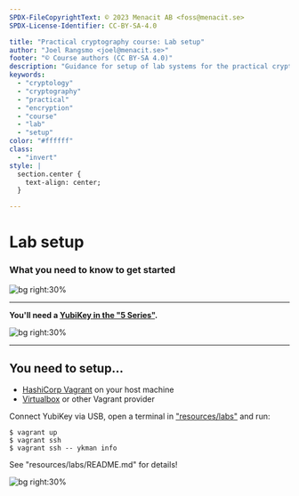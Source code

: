 ```yaml
---
SPDX-FileCopyrightText: © 2023 Menacit AB <foss@menacit.se>
SPDX-License-Identifier: CC-BY-SA-4.0

title: "Practical cryptography course: Lab setup"
author: "Joel Rangsmo <joel@menacit.se>"
footer: "© Course authors (CC BY-SA 4.0)"
description: "Guidance for setup of lab systems for the practical cryptography course"
keywords:
  - "cryptology"
  - "cryptography"
  - "practical"
  - "encryption"
  - "course"
  - "lab"
  - "setup"
color: "#ffffff"
class:
  - "invert"
style: |
  section.center {
    text-align: center;
  }

---
```

<!-- _footer: "%ATTRIBUTION_PREFIX% Bill Smith (CC BY 2.0)" -->
# Lab setup
### What you need to know to get started

![bg right:30%](images/02-sphere.jpg)

---
<!-- _footer: "%ATTRIBUTION_PREFIX% Yubinerd (CC BY-SA 4.0)" -->
**You'll need a [YubiKey in the "5 Series"](https://www.yubico.com/products/yubikey-5-overview/).**

![bg right:30%](images/02-yubikey.jpg)

<!--
- For labs and experiments, students will need a Yubikey

- Thankfully, Yubico has provided them to the in-class students

- A nimble device that can be used to increase cryptographic security, more about it later!
-->

---
<!-- _footer: "%ATTRIBUTION_PREFIX% William Warby (CC BY 2.0)" -->
## You need to setup...
- [HashiCorp Vagrant](https://developer.hashicorp.com/vagrant/downloads) on your host machine
- [Virtualbox](https://www.virtualbox.org/) or other Vagrant provider

Connect YubiKey via USB, open a terminal in ["resources/labs"](%RESOURCES_ARCHIVE%) and run:

```
$ vagrant up
$ vagrant ssh
$ vagrant ssh -- ykman info
```
  
See "resources/labs/README.md" for details!

![bg right:30%](images/02-owl.jpg)

<!--
- We'll need some software and a lab environments for the course

- For now, just make sure that the software is installed and seem to be working.

- Check out the presentation links: I will however not provide a step-by-step guide, you won't get
it in real life.

- Have a look at the README.md, contains several tips for solving common issues
-->
